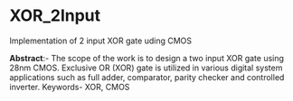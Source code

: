 # XOR_2Input
Implementation of 2 input XOR gate uding CMOS

**Abstract**:- The scope of the work is to design a two input XOR gate using 28nm CMOS. Exclusive OR (XOR) gate is utilized in various digital system applications such as full adder, comparator, parity checker and controlled inverter. 
Keywords- XOR, CMOS
